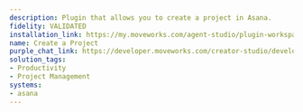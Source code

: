 ```yaml
---
description: Plugin that allows you to create a project in Asana.
fidelity: VALIDATED
installation_link: https://my.moveworks.com/agent-studio/plugin-workspace/plugins?externalAssetId=76c9ad36-bb74-456a-a36e-4e51ff9dd36f
name: Create a Project
purple_chat_link: https://developer.moveworks.com/creator-studio/developer-tools/purple-chat?conversation=%7B%22startTimestamp%22%3A%2211%3A43+AM%22%2C%22messages%22%3A%5B%7B%22parts%22%3A%5B%7B%22richText%22%3A%22I+want+to+create+a+project+in+Asana%22%7D%5D%2C%22role%22%3A%22user%22%7D%2C%7B%22parts%22%3A%5B%7B%22richText%22%3A%22Okay%2C+let%27s+create+a+new+project+in+%3Cb%3EAsana%3C%2Fb%3E.++What+would+you+like+to+name+the+project%3F%22%7D%5D%2C%22role%22%3A%22assistant%22%7D%2C%7B%22parts%22%3A%5B%7B%22richText%22%3A%22Project+Phoenix%22%7D%5D%2C%22role%22%3A%22user%22%7D%2C%7B%22parts%22%3A%5B%7B%22richText%22%3A%22Got+it.+And+which+team+should+this+project+belong+to%3F%22%7D%5D%2C%22role%22%3A%22assistant%22%7D%2C%7B%22parts%22%3A%5B%7B%22richText%22%3A%22The+Marketing+Team%22%7D%5D%2C%22role%22%3A%22user%22%7D%2C%7B%22parts%22%3A%5B%7B%22richText%22%3A%22Okay%2C+and+what+is+the+due+date%3F%22%7D%5D%2C%22role%22%3A%22assistant%22%7D%2C%7B%22parts%22%3A%5B%7B%22richText%22%3A%22December+31%2C+2024%22%7D%5D%2C%22role%22%3A%22user%22%7D%2C%7B%22parts%22%3A%5B%7B%22richText%22%3A%22%3Cp%3EOkay%2C+I%27m+ready+to+create+the+%3Cstrong%3EProject+Phoenix%3C%2Fstrong%3E+project.%26nbsp%3B%3C%2Fp%3E%5Cn%3Cp%3E%3Cstrong%3EProject+Name%3C%2Fstrong%3E%3A+Project+Phoenix%26nbsp%3B%3C%2Fp%3E%5Cn%3Cp%3E%3Cstrong%3ETeam%3C%2Fstrong%3E%3A+Marketing+Team%26nbsp%3B%3C%2Fp%3E%5Cn%3Cp%3E%3Cstrong%3EDue+Date%3C%2Fstrong%3E%3A+December+31%2C+2024%26nbsp%3B%3C%2Fp%3E%5Cn%3Cp%3EDoes+this+look+right%3F%3C%2Fp%3E%22%7D%5D%2C%22role%22%3A%22assistant%22%7D%2C%7B%22parts%22%3A%5B%7B%22buttons%22%3A%5B%7B%22buttonText%22%3A%22Confirm%22%2C%22style%22%3A%22filled%22%7D%2C%7B%22buttonText%22%3A%22Edit%22%2C%22style%22%3A%22outlined%22%7D%2C%7B%22buttonText%22%3A%22Cancel%22%2C%22style%22%3A%22outlined%22%7D%5D%7D%5D%2C%22role%22%3A%22assistant%22%7D%2C%7B%22parts%22%3A%5B%7B%22richText%22%3A%22Confirm%22%7D%5D%2C%22role%22%3A%22user%22%7D%2C%7B%22parts%22%3A%5B%7B%22richText%22%3A%22Okay%2C+creating+the+project...%22%7D%2C%7B%22reasoningSteps%22%3A%5B%7B%22richText%22%3A%22Creating+project+in+Asana...%22%2C%22status%22%3A%22pending%22%7D%5D%7D%5D%2C%22role%22%3A%22assistant%22%7D%2C%7B%22parts%22%3A%5B%7B%22richText%22%3A%22I%27ve+created+the+%5C%22Project+Phoenix%5C%22+project+in+Asana%21%22%7D%2C%7B%22citations%22%3A%5B%7B%22citationTitle%22%3A%22Project+Phoenix%22%2C%22connectorName%22%3A%22asana%22%7D%5D%7D%5D%2C%22role%22%3A%22assistant%22%7D%5D%7D
solution_tags:
- Productivity
- Project Management
systems:
- asana
---
```

